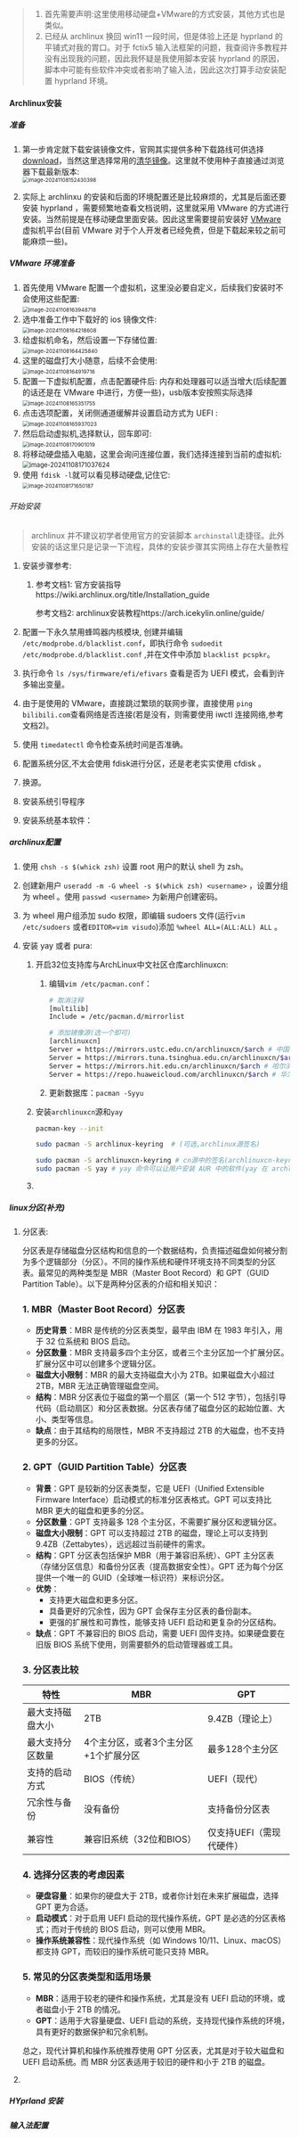 > 1. 首先需要声明:这里使用移动硬盘+VMware的方式安装，其他方式也是类似。
> 2. 已经从 archlinux 换回 win11 一段时间，但是体验上还是 hyprland 的平铺式对我的胃口。对于 fctix5 输入法框架的问题，我查阅许多教程并没有出现我的问题，因此我怀疑是我使用脚本安装 hyprland 的原因，脚本中可能有些软件冲突或者影响了输入法，因此这次打算手动安装配置 hyprland 环境。





#### Archlinux安装



##### 准备

1. 第一步肯定就下载安装镜像文件，官网其实提供多种下载路线可供选择[download](https://archlinux.org/download/#download-mirrors)，当然这里选择常用的[清华镜像](https://mirrors.tuna.tsinghua.edu.cn/archlinux/iso/)。这里就不使用种子直接通过浏览器下载最新版本:<br><img src="./assets/image-20241108152430398.png" alt="image-20241108152430398" style="zoom:66%;" />

2. 实际上 archlinxu 的安装和后面的环境配置还是比较麻烦的，尤其是后面还要安装 hyprland ，需要频繁地查看文档说明，这里就采用 VMware 的方式进行安装。当然前提是在移动硬盘里面安装。因此这里需要提前安装好 [VMware](https://www.vmware.com/) 虚拟机平台(目前 VMware 对于个人开发者已经免费，但是下载起来较之前可能麻烦一些)。





##### VMware 环境准备

1. 首先使用 VMware 配置一个虚拟机，这里没必要自定义，后续我们安装时不会使用这些配置:<br><img src="./assets/image-20241108163948718.png" alt="image-20241108163948718" style="zoom:67%;" />
2. 选中准备工作中下载好的 ios 镜像文件:<br><img src="./assets/image-20241108164218608.png" alt="image-20241108164218608" style="zoom:67%;" />
3. 给虚拟机命名，然后设置一下存储位置:<br><img src="./assets/image-20241108164425840.png" alt="image-20241108164425840" style="zoom:67%;" />
4. 这里的磁盘打大小随意，后续不会使用:<br><img src="./assets/image-20241108164919716.png" alt="image-20241108164919716" style="zoom:67%;" />
5. 配置一下虚拟机配置，点击配置硬件后: 内存和处理器可以适当增大(后续配置的话还是在 VMware 中进行，方便一些)，usb版本安按照实际选择<br><img src="./assets/image-20241108165351755.png" alt="image-20241108165351755" style="zoom:67%;" />
6. 点击选项配置，关闭侧通道缓解并设置启动方式为 UEFI :<br><img src="./assets/image-20241108165937023.png" alt="image-20241108165937023" style="zoom:67%;" />
7. 然后启动虚拟机,选择默认，回车即可:<br><img src="./assets/image-20241108170901019.png" alt="image-20241108170901019" style="zoom:67%;" />
8. 将移动硬盘插入电脑，这里会询问连接位置，我们选择连接到当前的虚拟机:<br><img src="./assets/image-20241108171037624.png" alt="image-20241108171037624" style="zoom:80%;" />
9. 使用 `fdisk -l`就可以看见移动硬盘,记住它:<br><img src="./assets/image-20241108171650187.png" alt="image-20241108171650187" style="zoom:66%;" />





###### 开始安装

> archlinux 并不建议初学者使用官方的安装脚本 `archinstall`走捷径。此外安装的话这里只是记录一下流程，具体的安装步骤其实网络上存在大量教程

1. 安装步骤参考:

   1. 参考文档1: 官方安装指导https://wiki.archlinux.org/title/Installation_guide

      参考文档2: archlinux安装教程https://arch.icekylin.online/guide/

2. 配置一下永久禁用蜂鸣器内核模块, 创建并编辑 `/etc/modprobe.d/blacklist.conf`，即执行命令 `sudoedit /etc/modprobe.d/blacklist.conf` ,并在文件中添加 `blacklist pcspkr`。

3. 执行命令 `ls /sys/firmware/efi/efivars` 查看是否为 UEFI 模式，会看到许多输出变量。

4. 由于是使用的 VMware，直接跳过繁琐的联网步骤，直接使用 `ping bilibili.com`查看网络是否连接(若是没有，则需要使用 iwctl 连接网络,参考文档2)。

5. 使用 `timedatectl` 命令检查系统时间是否准确。

6. 配置系统分区,不太会使用 fdisk进行分区，还是老老实实使用 cfdisk 。
7. 换源。
8. 安装系统引导程序
9. 安装系统基本软件：





##### archlinux配置

1. 使用 `chsh -s $(whick zsh)` 设置 root 用户的默认 shell 为 zsh。

2. 创建新用户 `useradd -m -G wheel -s $(whick zsh) <username>` ，设置分组为 wheel 。使用 `passwd <username>` 为新用户创建密码。

3. 为 wheel 用户组添加 sudo 权限，即编辑 sudoers 文件(运行`vim /etc/sudoers` 或者`EDITOR=vim visudo`)添加 `%wheel ALL=(ALL:ALL) ALL` 。

4. 安装 yay 或者 pura:

   1. 开启32位支持库与ArchLinux中文社区仓库archlinuxcn:

      1. 编辑`vim /etc/pacman.conf`：

         ```bash
         # 取消注释
         [multilib]
         Include = /etc/pacman.d/mirrorlist
         
         # 添加镜像源(选一个即可)
         [archlinuxcn]
         Server = https://mirrors.ustc.edu.cn/archlinuxcn/$arch # 中国科学技术大学开源镜像站
         Server = https://mirrors.tuna.tsinghua.edu.cn/archlinuxcn/$arch # 清华大学开源软件镜像站
         Server = https://mirrors.hit.edu.cn/archlinuxcn/$arch # 哈尔滨工业大学开源镜像站
         Server = https://repo.huaweicloud.com/archlinuxcn/$arch # 华为开源镜像站
         ```

      2. 更新数据库：`pacman -Syyu`

   2. 安装`archlinuxcn`源和`yay`

      ```bash
      pacman-key --init
      
      sudo pacman -S archlinux-keyring  # (可选,archlinux源签名)
      
      sudo pacman -S archlinuxcn-keyring # cn源中的签名(archlinuxcn-keyring在archlinuxcn)
      sudo pacman -S yay # yay 命令可以让用户安装 AUR 中的软件(yay 在 archlinuxcn)
      ```

   3. 

      



##### linux分区(补充)

1. 分区表:

   分区表是存储磁盘分区结构和信息的一个数据结构，负责描述磁盘如何被分割为多个逻辑部分（分区）。不同的操作系统和硬件环境支持不同类型的分区表。最常见的两种类型是 MBR（Master Boot Record）和 GPT（GUID Partition Table）。以下是两种分区表的介绍和相关知识：

   ### 1. **MBR（Master Boot Record）分区表**
      - **历史背景**：MBR 是传统的分区表类型，最早由 IBM 在 1983 年引入，用于 32 位系统和 BIOS 启动。
      - **分区数量**：MBR 支持最多四个主分区，或者三个主分区加一个扩展分区。扩展分区中可以创建多个逻辑分区。
      - **磁盘大小限制**：MBR 的最大支持磁盘大小为 2TB。如果磁盘大小超过 2TB，MBR 无法正确管理磁盘空间。
      - **结构**：MBR 分区表位于磁盘的第一个扇区（第一个 512 字节），包括引导代码（启动扇区）和分区表数据。分区表存储了磁盘分区的起始位置、大小、类型等信息。
      - **缺点**：由于其结构的局限性，MBR 不支持超过 2TB 的大磁盘，也不支持更多的分区。

   ### 2. **GPT（GUID Partition Table）分区表**
      - **背景**：GPT 是较新的分区表类型，它是 UEFI（Unified Extensible Firmware Interface）启动模式的标准分区表格式。GPT 可以支持比 MBR 更大的磁盘和更多的分区。
      - **分区数量**：GPT 支持最多 128 个主分区，不需要扩展分区和逻辑分区。
      - **磁盘大小限制**：GPT 可以支持超过 2TB 的磁盘，理论上可以支持到 9.4ZB（Zettabytes），远远超过当前硬件的需求。
      - **结构**：GPT 分区表包括保护 MBR（用于兼容旧系统）、GPT 主分区表（存储分区信息）和备份分区表（提高数据安全性）。GPT 还为每个分区提供一个唯一的 GUID（全球唯一标识符）来标识分区。
      - **优势**：
        - 支持更大磁盘和更多分区。
        - 具备更好的冗余性，因为 GPT 会保存主分区表的备份副本。
        - 更强的扩展性和可靠性，能够支持 UEFI 启动和更复杂的分区结构。
      - **缺点**：GPT 不兼容旧的 BIOS 启动，需要 UEFI 固件支持。如果硬盘要在旧版 BIOS 系统下使用，则需要额外的启动管理器或工具。

   ### 3. **分区表比较**

   | 特性             | MBR                                  | GPT                      |
   | ---------------- | ------------------------------------ | ------------------------ |
   | 最大支持磁盘大小 | 2TB                                  | 9.4ZB（理论上）          |
   | 最大支持分区数量 | 4个主分区，或者3个主分区+1个扩展分区 | 最多128个主分区          |
   | 支持的启动方式   | BIOS（传统）                         | UEFI（现代）             |
   | 冗余性与备份     | 没有备份                             | 支持备份分区表           |
   | 兼容性           | 兼容旧系统（32位和BIOS）             | 仅支持UEFI（需现代硬件） |

   ### 4. **选择分区表的考虑因素**
      - **硬盘容量**：如果你的硬盘大于 2TB，或者你计划在未来扩展磁盘，选择 GPT 更为合适。
      - **启动模式**：对于启用 UEFI 启动的现代操作系统，GPT 是必选的分区表格式；而对于传统的 BIOS 启动，则可以使用 MBR。
      - **操作系统兼容性**：现代操作系统（如 Windows 10/11、Linux、macOS）都支持 GPT，而较旧的操作系统可能只支持 MBR。

   ### 5. **常见的分区表类型和适用场景**
      - **MBR**：适用于较老的硬件和操作系统，尤其是没有 UEFI 启动的环境，或者磁盘小于 2TB 的情况。
      - **GPT**：适用于大容量硬盘、UEFI 启动的系统，支持现代操作系统的环境，具有更好的数据保护和冗余机制。

   总之，现代计算机和操作系统推荐使用 GPT 分区表，尤其是对于较大磁盘和 UEFI 启动系统。而 MBR 分区表适用于较旧的硬件和小于 2TB 的磁盘。

2. 









##### HYprland 安装







####





##### 输入法配置

